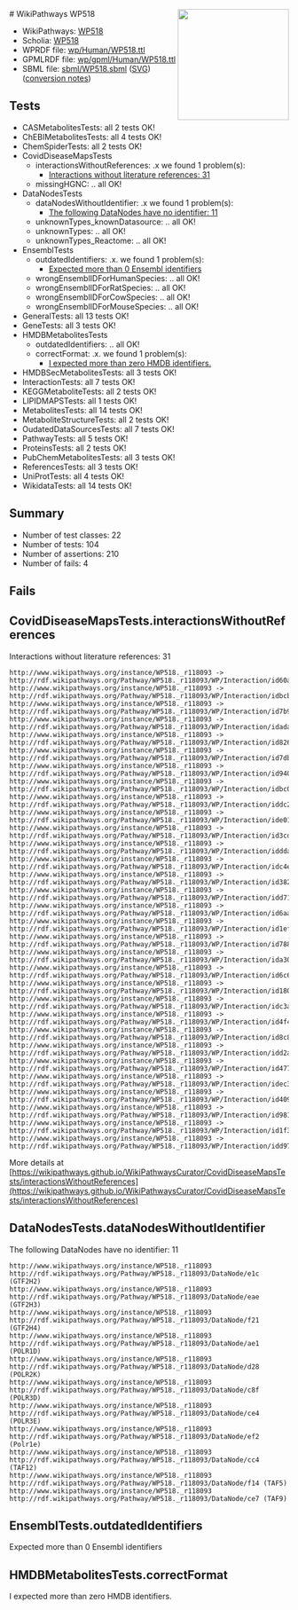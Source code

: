 <img style="float: right; width: 200px" src="../logo.png" />
# WikiPathways WP518

* WikiPathways: [WP518](https://identifiers.org/wikipathways:WP518)
* Scholia: [WP518](https://scholia.toolforge.org/wikipathways/WP518)
* WPRDF file: [wp/Human/WP518.ttl](../wp/Human/WP518.ttl)
* GPMLRDF file: [wp/gpml/Human/WP518.ttl](../wp/gpml/Human/WP518.ttl)
* SBML file: [sbml/WP518.sbml](../sbml/WP518.sbml) ([SVG](../sbml/WP518.svg)) ([conversion notes](../sbml/WP518.txt))

## Tests
* CASMetabolitesTests: all 2 tests OK!
* ChEBIMetabolitesTests: all 4 tests OK!
* ChemSpiderTests: all 2 tests OK!
* CovidDiseaseMapsTests
    * interactionsWithoutReferences: .x we found 1 problem(s):
        * [Interactions without literature references: 31](#9701cd20)
    * missingHGNC: .. all OK!
* DataNodesTests
    * dataNodesWithoutIdentifier: .x we found 1 problem(s):
        * [The following DataNodes have no identifier: 11](#8792c491)
    * unknownTypes_knownDatasource: .. all OK!
    * unknownTypes: .. all OK!
    * unknownTypes_Reactome: .. all OK!
* EnsemblTests
    * outdatedIdentifiers: .x. we found 1 problem(s):
        * [Expected more than 0 Ensembl identifiers](#f44398b7)
    * wrongEnsemblIDForHumanSpecies: .. all OK!
    * wrongEnsemblIDForRatSpecies: .. all OK!
    * wrongEnsemblIDForCowSpecies: .. all OK!
    * wrongEnsemblIDForMouseSpecies: .. all OK!
* GeneralTests: all 13 tests OK!
* GeneTests: all 3 tests OK!
* HMDBMetabolitesTests
    * outdatedIdentifiers: .. all OK!
    * correctFormat: .x. we found 1 problem(s):
        * [I expected more than zero HMDB identifiers.](#ad154c1e)
* HMDBSecMetabolitesTests: all 3 tests OK!
* InteractionTests: all 7 tests OK!
* KEGGMetaboliteTests: all 2 tests OK!
* LIPIDMAPSTests: all 1 tests OK!
* MetabolitesTests: all 14 tests OK!
* MetaboliteStructureTests: all 2 tests OK!
* OudatedDataSourcesTests: all 7 tests OK!
* PathwayTests: all 5 tests OK!
* ProteinsTests: all 2 tests OK!
* PubChemMetabolitesTests: all 3 tests OK!
* ReferencesTests: all 3 tests OK!
* UniProtTests: all 4 tests OK!
* WikidataTests: all 14 tests OK!


## Summary

* Number of test classes: 22
* Number of tests: 104
* Number of assertions: 210
* Number of fails: 4

## Fails

<a name="9701cd20" />

## CovidDiseaseMapsTests.interactionsWithoutReferences

Interactions without literature references: 31
```
http://www.wikipathways.org/instance/WP518._r118093 -> http://rdf.wikipathways.org/Pathway/WP518._r118093/WP/Interaction/id60afae80
http://www.wikipathways.org/instance/WP518._r118093 -> http://rdf.wikipathways.org/Pathway/WP518._r118093/WP/Interaction/idbcb5343
http://www.wikipathways.org/instance/WP518._r118093 -> http://rdf.wikipathways.org/Pathway/WP518._r118093/WP/Interaction/id7b92b560
http://www.wikipathways.org/instance/WP518._r118093 -> http://rdf.wikipathways.org/Pathway/WP518._r118093/WP/Interaction/idada40b23
http://www.wikipathways.org/instance/WP518._r118093 -> http://rdf.wikipathways.org/Pathway/WP518._r118093/WP/Interaction/id826457bd
http://www.wikipathways.org/instance/WP518._r118093 -> http://rdf.wikipathways.org/Pathway/WP518._r118093/WP/Interaction/id7dbb7660
http://www.wikipathways.org/instance/WP518._r118093 -> http://rdf.wikipathways.org/Pathway/WP518._r118093/WP/Interaction/id940c8e40
http://www.wikipathways.org/instance/WP518._r118093 -> http://rdf.wikipathways.org/Pathway/WP518._r118093/WP/Interaction/idbc08c81f
http://www.wikipathways.org/instance/WP518._r118093 -> http://rdf.wikipathways.org/Pathway/WP518._r118093/WP/Interaction/iddc26d7e4
http://www.wikipathways.org/instance/WP518._r118093 -> http://rdf.wikipathways.org/Pathway/WP518._r118093/WP/Interaction/ide01280b7
http://www.wikipathways.org/instance/WP518._r118093 -> http://rdf.wikipathways.org/Pathway/WP518._r118093/WP/Interaction/id3cd65342
http://www.wikipathways.org/instance/WP518._r118093 -> http://rdf.wikipathways.org/Pathway/WP518._r118093/WP/Interaction/idddaa0e09
http://www.wikipathways.org/instance/WP518._r118093 -> http://rdf.wikipathways.org/Pathway/WP518._r118093/WP/Interaction/idc4e1634
http://www.wikipathways.org/instance/WP518._r118093 -> http://rdf.wikipathways.org/Pathway/WP518._r118093/WP/Interaction/id3829c128
http://www.wikipathways.org/instance/WP518._r118093 -> http://rdf.wikipathways.org/Pathway/WP518._r118093/WP/Interaction/idd71e0435
http://www.wikipathways.org/instance/WP518._r118093 -> http://rdf.wikipathways.org/Pathway/WP518._r118093/WP/Interaction/id6aaa221d
http://www.wikipathways.org/instance/WP518._r118093 -> http://rdf.wikipathways.org/Pathway/WP518._r118093/WP/Interaction/id1ef3ff00
http://www.wikipathways.org/instance/WP518._r118093 -> http://rdf.wikipathways.org/Pathway/WP518._r118093/WP/Interaction/id788910a
http://www.wikipathways.org/instance/WP518._r118093 -> http://rdf.wikipathways.org/Pathway/WP518._r118093/WP/Interaction/ida3071915
http://www.wikipathways.org/instance/WP518._r118093 -> http://rdf.wikipathways.org/Pathway/WP518._r118093/WP/Interaction/id6c6d49af
http://www.wikipathways.org/instance/WP518._r118093 -> http://rdf.wikipathways.org/Pathway/WP518._r118093/WP/Interaction/id180bb163
http://www.wikipathways.org/instance/WP518._r118093 -> http://rdf.wikipathways.org/Pathway/WP518._r118093/WP/Interaction/idc3ab93c0
http://www.wikipathways.org/instance/WP518._r118093 -> http://rdf.wikipathways.org/Pathway/WP518._r118093/WP/Interaction/id4f4992e1
http://www.wikipathways.org/instance/WP518._r118093 -> http://rdf.wikipathways.org/Pathway/WP518._r118093/WP/Interaction/id8c8b5974
http://www.wikipathways.org/instance/WP518._r118093 -> http://rdf.wikipathways.org/Pathway/WP518._r118093/WP/Interaction/idd2a3e157
http://www.wikipathways.org/instance/WP518._r118093 -> http://rdf.wikipathways.org/Pathway/WP518._r118093/WP/Interaction/id477bca40
http://www.wikipathways.org/instance/WP518._r118093 -> http://rdf.wikipathways.org/Pathway/WP518._r118093/WP/Interaction/idec30066f
http://www.wikipathways.org/instance/WP518._r118093 -> http://rdf.wikipathways.org/Pathway/WP518._r118093/WP/Interaction/id40919ebb
http://www.wikipathways.org/instance/WP518._r118093 -> http://rdf.wikipathways.org/Pathway/WP518._r118093/WP/Interaction/id981f2cf8
http://www.wikipathways.org/instance/WP518._r118093 -> http://rdf.wikipathways.org/Pathway/WP518._r118093/WP/Interaction/id1f36e295
http://www.wikipathways.org/instance/WP518._r118093 -> http://rdf.wikipathways.org/Pathway/WP518._r118093/WP/Interaction/idd97fb617
```

More details at [https://wikipathways.github.io/WikiPathwaysCurator/CovidDiseaseMapsTests/interactionsWithoutReferences](https://wikipathways.github.io/WikiPathwaysCurator/CovidDiseaseMapsTests/interactionsWithoutReferences)

<a name="8792c491" />

## DataNodesTests.dataNodesWithoutIdentifier

The following DataNodes have no identifier: 11
```
http://www.wikipathways.org/instance/WP518._r118093 http://rdf.wikipathways.org/Pathway/WP518._r118093/DataNode/e1c (GTF2H2)
http://www.wikipathways.org/instance/WP518._r118093 http://rdf.wikipathways.org/Pathway/WP518._r118093/DataNode/eae (GTF2H3)
http://www.wikipathways.org/instance/WP518._r118093 http://rdf.wikipathways.org/Pathway/WP518._r118093/DataNode/f21 (GTF2H4)
http://www.wikipathways.org/instance/WP518._r118093 http://rdf.wikipathways.org/Pathway/WP518._r118093/DataNode/ae1 (POLR1D)
http://www.wikipathways.org/instance/WP518._r118093 http://rdf.wikipathways.org/Pathway/WP518._r118093/DataNode/d28 (POLR2K)
http://www.wikipathways.org/instance/WP518._r118093 http://rdf.wikipathways.org/Pathway/WP518._r118093/DataNode/c8f (POLR3D)
http://www.wikipathways.org/instance/WP518._r118093 http://rdf.wikipathways.org/Pathway/WP518._r118093/DataNode/ce4 (POLR3E)
http://www.wikipathways.org/instance/WP518._r118093 http://rdf.wikipathways.org/Pathway/WP518._r118093/DataNode/ef2 (Polr1e)
http://www.wikipathways.org/instance/WP518._r118093 http://rdf.wikipathways.org/Pathway/WP518._r118093/DataNode/cc4 (TAF12)
http://www.wikipathways.org/instance/WP518._r118093 http://rdf.wikipathways.org/Pathway/WP518._r118093/DataNode/f14 (TAF5)
http://www.wikipathways.org/instance/WP518._r118093 http://rdf.wikipathways.org/Pathway/WP518._r118093/DataNode/ce7 (TAF9)
```

<a name="f44398b7" />

## EnsemblTests.outdatedIdentifiers

Expected more than 0 Ensembl identifiers
<a name="ad154c1e" />

## HMDBMetabolitesTests.correctFormat

I expected more than zero HMDB identifiers.
